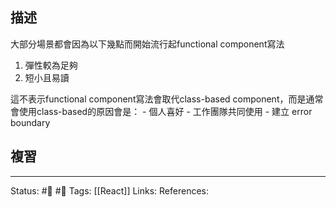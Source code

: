 ## 描述

大部分場景都會因為以下幾點而開始流行起functional component寫法
1. 彈性較為足夠
2. 短小且易讀

這不表示functional component寫法會取代class-based component，而是通常會使用class-based的原因會是：
	- 個人喜好
	- 工作團隊共同使用
	- 建立 error boundary


## 複習



---
Status: #🌱 #📝 
Tags:
[[React]]
Links:
References: